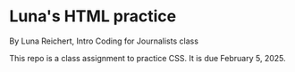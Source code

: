 # Luna's HTML practice

By Luna Reichert, Intro Coding for Journalists class

This repo is a class assignment to practice CSS. It is due February 5, 2025.
